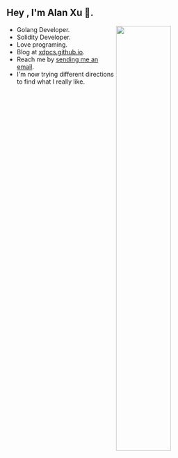 ## Hey , I'm Alan Xu 👋.

<a href="https://github.com/XdpCs">
  <img align="right" src="https://github-readme-stats-git-masterrstaa-rickstaa.vercel.app/api?username=XdpCs&show_icons=true&include_all_commits=true&hide=issues&cache_seconds=1800&title_color=000&icon_color=0099ff&count_private=true&text_color=000&bg_color=ffffff&hide_border=true" width="50%"/>
</a>

* Golang Developer.
* Solidity Developer.
* Love programing.
* Blog at [xdpcs.github.io](https://xdpcs.github.io).
* Reach me by [sending me an email](mailto:xdpcsyy@gmail.com).
* I'm now trying different directions to find what I really like.

  
